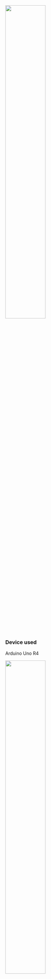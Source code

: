 
 <img src="https://github.com/MartinRGB/MCU-SBC-Note/assets/7036706/ef93a4f6-2be6-4df4-aca2-389690fc1122" width="50%" height="50%">

 ### Device used

Arduino Uno R4

<img src="https://github.com/MartinRGB/MCU-SBC-Note/assets/7036706/aa0d34f8-0693-4e2d-9779-7704df53b404" width="50%" height="50%">

XL6009 DC-DC Buck Boost Converter Module

<img src="https://github.com/MartinRGB/MCU-SBC-Note/assets/7036706/5af59811-9ddc-4237-9eac-55ae0fb28fd1" width="50%" height="50%">

DC Voltage Sensor 0-25V

<img src="https://github.com/MartinRGB/MCU-SBC-Note/assets/7036706/612ffb93-aff9-47d4-94fe-9a117e7e61e7" width="50%" height="50%">

OLED Display Module - 0.96 Inch I2C/IIC 4 Pin Blue/Yellow(SSD1306)

<img src="https://github.com/MartinRGB/MCU-SBC-Note/assets/7036706/31dc751e-7796-49a1-bdb0-7be611b9b71e" width="50%" height="50%">

### hardware connection

```
- OLED
SDA/SCL -> A4/A5 pins
- Voltage Sensor
S -> A0 pins
```

